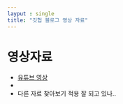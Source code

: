 ```yaml
---
layput : single
title: "깃헙 블로그 영상 자료"
---
```


# 영상자료

* [유튜브 영상][1]
* [1]:https://www.youtube.com/watch?v=ACzFIAOsfpM "테디노트, 깃헙 블로그 10분만에 완성하기"
* 다른 자료 찾아보기
 적용 잘 되고 있나..   
